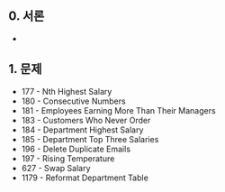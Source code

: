 ## 0. 서론

- 

## 1. 문제

- 177 - Nth Highest Salary
- 180 - Consecutive Numbers
- 181 - Employees Earning More Than Their Managers
- 183 - Customers Who Never Order
- 184 - Department Highest Salary
- 185 - Department Top Three Salaries
- 196 - Delete Duplicate Emails
- 197 - Rising Temperature
- 627 - Swap Salary
- 1179 - Reformat Department Table